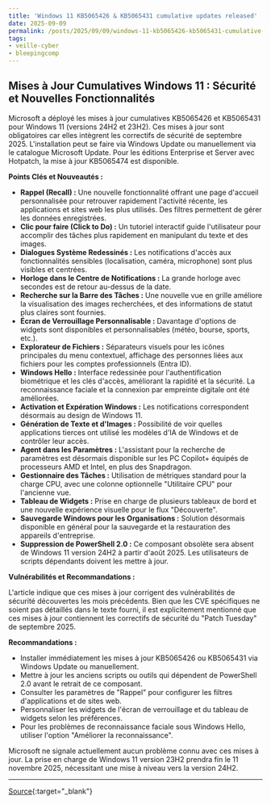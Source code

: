 ```yaml
---
title: 'Windows 11 KB5065426 & KB5065431 cumulative updates released'
date: 2025-09-09
permalink: /posts/2025/09/09/windows-11-kb5065426-kb5065431-cumulative-updates-released/
tags:
- veille-cyber
- bleepingcomp
---
```

## Mises à Jour Cumulatives Windows 11 : Sécurité et Nouvelles Fonctionnalités

Microsoft a déployé les mises à jour cumulatives KB5065426 et KB5065431 pour Windows 11 (versions 24H2 et 23H2). Ces mises à jour sont obligatoires car elles intègrent les correctifs de sécurité de septembre 2025. L'installation peut se faire via Windows Update ou manuellement via le catalogue Microsoft Update. Pour les éditions Enterprise et Server avec Hotpatch, la mise à jour KB5065474 est disponible.

**Points Clés et Nouveautés :**

*   **Rappel (Recall) :** Une nouvelle fonctionnalité offrant une page d'accueil personnalisée pour retrouver rapidement l'activité récente, les applications et sites web les plus utilisés. Des filtres permettent de gérer les données enregistrées.
*   **Clic pour faire (Click to Do) :** Un tutoriel interactif guide l'utilisateur pour accomplir des tâches plus rapidement en manipulant du texte et des images.
*   **Dialogues Système Redessinés :** Les notifications d'accès aux fonctionnalités sensibles (localisation, caméra, microphone) sont plus visibles et centrées.
*   **Horloge dans le Centre de Notifications :** La grande horloge avec secondes est de retour au-dessus de la date.
*   **Recherche sur la Barre des Tâches :** Une nouvelle vue en grille améliore la visualisation des images recherchées, et des informations de statut plus claires sont fournies.
*   **Écran de Verrouillage Personnalisable :** Davantage d'options de widgets sont disponibles et personnalisables (météo, bourse, sports, etc.).
*   **Explorateur de Fichiers :** Séparateurs visuels pour les icônes principales du menu contextuel, affichage des personnes liées aux fichiers pour les comptes professionnels (Entra ID).
*   **Windows Hello :** Interface redessinée pour l'authentification biométrique et les clés d'accès, améliorant la rapidité et la sécurité. La reconnaissance faciale et la connexion par empreinte digitale ont été améliorées.
*   **Activation et Expération Windows :** Les notifications correspondent désormais au design de Windows 11.
*   **Génération de Texte et d'Images :** Possibilité de voir quelles applications tierces ont utilisé les modèles d'IA de Windows et de contrôler leur accès.
*   **Agent dans les Paramètres :** L'assistant pour la recherche de paramètres est désormais disponible sur les PC Copilot+ équipés de processeurs AMD et Intel, en plus des Snapdragon.
*   **Gestionnaire des Tâches :** Utilisation de métriques standard pour la charge CPU, avec une colonne optionnelle "Utilitaire CPU" pour l'ancienne vue.
*   **Tableau de Widgets :** Prise en charge de plusieurs tableaux de bord et une nouvelle expérience visuelle pour le flux "Découverte".
*   **Sauvegarde Windows pour les Organisations :** Solution désormais disponible en général pour la sauvegarde et la restauration des appareils d'entreprise.
*   **Suppression de PowerShell 2.0 :** Ce composant obsolète sera absent de Windows 11 version 24H2 à partir d'août 2025. Les utilisateurs de scripts dépendants doivent les mettre à jour.

**Vulnérabilités et Recommandations :**

L'article indique que ces mises à jour corrigent des vulnérabilités de sécurité découvertes les mois précédents. Bien que les CVE spécifiques ne soient pas détaillés dans le texte fourni, il est explicitement mentionné que ces mises à jour contiennent les correctifs de sécurité du "Patch Tuesday" de septembre 2025.

**Recommandations :**

*   Installer immédiatement les mises à jour KB5065426 ou KB5065431 via Windows Update ou manuellement.
*   Mettre à jour les anciens scripts ou outils qui dépendent de PowerShell 2.0 avant le retrait de ce composant.
*   Consulter les paramètres de "Rappel" pour configurer les filtres d'applications et de sites web.
*   Personnaliser les widgets de l'écran de verrouillage et du tableau de widgets selon les préférences.
*   Pour les problèmes de reconnaissance faciale sous Windows Hello, utiliser l'option "Améliorer la reconnaissance".

Microsoft ne signale actuellement aucun problème connu avec ces mises à jour. La prise en charge de Windows 11 version 23H2 prendra fin le 11 novembre 2025, nécessitant une mise à niveau vers la version 24H2.

---
[Source](https://www.bleepingcomputer.com/news/microsoft/windows-11-kb5065426-and-kb5065431-cumulative-updates-released/){:target="_blank"}
